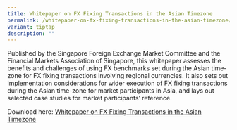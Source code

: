```yaml
---
title: Whitepaper on FX Fixing Transactions in the Asian Timezone
permalink: /whitepaper-on-fx-fixing-transactions-in-the-asian-timezone/
variant: tiptap
description: ""
---
```

<p>Published by the Singapore Foreign Exchange Market Committee and the Financial
Markets Association of Singapore, this whitepaper assesses the benefits
and challenges of using FX benchmarks set during the Asian time-zone for
FX fixing transactions involving regional currencies. It also sets out
implementation considerations for wider execution of FX fixing transactions
during the Asian time-zone for market participants in Asia, and lays out
selected case studies for market participants’ reference.</p>
<p>Download here: <a href="/files/Whitepaper_on_FX_Fixing_Transactions_in_the_Asian_Time_zone.pdf" rel="noopener nofollow" target="_blank">Whitepaper on FX Fixing Transactions in the Asian Timezone</a>
</p>
<p></p>